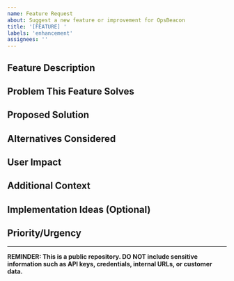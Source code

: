```yaml
---
name: Feature Request
about: Suggest a new feature or improvement for OpsBeacon
title: '[FEATURE] '
labels: 'enhancement'
assignees: ''
---
```


## Feature Description
<!-- Provide a clear and concise description of the feature you'd like to see -->

## Problem This Feature Solves
<!-- Describe the problem or limitation that this feature would address -->

## Proposed Solution
<!-- Describe how you envision this feature working -->

## Alternatives Considered
<!-- Describe any alternative solutions or features you've considered -->

## User Impact
<!-- How would this feature benefit users of the product? -->

## Additional Context
<!-- Add any other context, mockups, or screenshots about the feature request here -->

## Implementation Ideas (Optional)
<!-- If you have ideas about how to implement this feature, share them here -->

## Priority/Urgency
<!-- How urgent is this feature for your use case? -->

---
**REMINDER: This is a public repository. DO NOT include sensitive information such as API keys, credentials, internal URLs, or customer data.**
